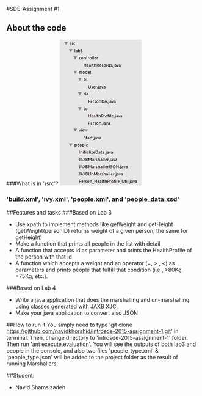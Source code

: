 ﻿#SDE-Assignment #1 

## About the code
###What is in '\src'?
![alt text](/code_structure.png?raw=true "Source Code Structure")

### 'build.xml', 'ivy.xml', 'people.xml', and 'people_data.xsd'

##Features and tasks
###Based on Lab 3
* Use xpath to implement methods like getWeight and getHeight (getWeight(personID) returns weight of a given person, the same for getHeight)
* Make a function that prints all people in the list with detail
* A function that accepts id as parameter and prints the HealthProfile of the person with that id
* A function which accepts a weight and an operator (=, > , <) as parameters and prints people that fulfill that condition (i.e., >80Kg, =75Kg, etc.).

###Based on Lab 4
* Write a java application that does the marshalling and un-marshalling using classes generated with JAXB XJC.
* Make your java application to convert also JSON

##How to run it
You simply need to type 'git clone https://github.com/navidkhorshid/introsde-2015-assignment-1.git' in terminal.
Then, change directory to 'introsde-2015-assignment-1' folder. Then run 'ant execute.evaluation'.
You will see the outputs of both lab3 and people in the console, and also two files 'people_type.xml' & 'people_type.json' will be added to the project folder as the result of running Marshallers.


##Student:
- Navid Shamsizadeh









